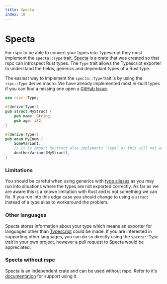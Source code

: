 ```yaml
---
title: Specta
index: 10
---
```


# Specta

For rspc to be able to convert your types into Typescript they must implement the `specta::Type` trait. [Specta](https://github.com/oscartbeaumont/rspc/tree/main/specta) is a crate that was created so that rspc can introspect Rust types. The `Type` trait allows the Typescript exporter to understand the fields, generics and dependant types of a Rust type.

The easiest way to implement the `specta::Type` trait is by using the `rspc::Type` derive macro. We have already implemented most in-built types if you can find a missing one open a [GitHub Issue](https://github.com/oscartbeaumont/rspc).

```rust
use rspc::Type;

#[derive(Type)]
pub struct MyStruct {
    pub name: String,
    pub age: i32,
}

#[derive(Type)]
pub enum MyEnum {
    SomeVariant,
    // It is import MyStruct also implements `Type` or this will not work
    AnotherVariant(MyStruct),
}
```

### Limitations

You should be careful when using generics with [type aliases](https://doc.rust-lang.org/reference/items/type-aliases.html) as you may run into situations where the types are not exported correctly. As far as we are aware this is a known limitation with Rust and is not something we can fix. If you run into this edge case you should change to using a `struct` instead of a type alias to workaround the problem.

### Other languages

Specta stores information about your type which means an exporter for languages other than [Typescript](https://www.typescriptlang.org) could be made. If you are interested in supporting other languages, you can do so directly using the `specta::Type` trait in your own project, however a pull request to Specta would be appreciated.

### Specta without rspc

Specta is an independent crate and can be used without rspc. Refer to it's [documentation](https://docs.rs/specta) for support using it.

